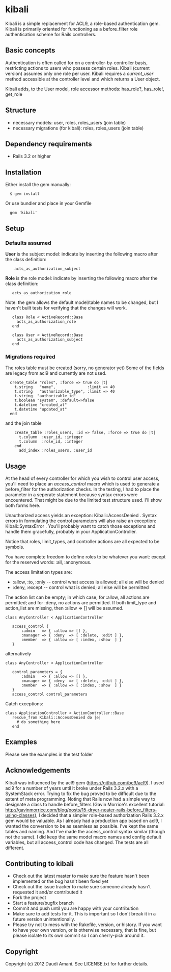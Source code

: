 # kibali

Kibali is a simple replacement for ACL9, a role-based authentication gem.
Kibali is primarily oriented for functioning as a before\_filter role authentication 
scheme for Rails controllers.

## Basic concepts
Authentication is often called for on a controller-by-controller basis, restricting
actions to users who possess certain roles. Kibali (current version) assumes only one role
per user. Kibali requires a _current\_user_ method accessible at the controller level
and which returns a User object.

Kibali adds, to the User model, role accessor methods: has\_role?, has\_role!, get\_role

## Structure

* necessary models: user, roles, roles\_users (join table)
* necessary migrations (for kibali): roles, roles\_users (join table)

## Dependency requirements

* Rails 3.2 or higher

## Installation

Either install the gem manually:

```
  $ gem install
```

Or use bundler and place in your Gemfile

```
  gem 'kibali'
```

## Setup

### Defaults assumed

**User** is the subject model: 
indicate by inserting the following macro after the class definition:

```
    acts_as_authorization_subject
```

**Role** is the role model: 
indicate by inserting the following macro after the class definition:

```
   acts_as_authorization_role
```

Note: the gem allows the default model/table names to be changed, but I haven't built tests
for verifying that the changes will work.

```
   class Role < ActiveRecord::Base
     acts_as_authorization_role
   end

   class User < ActiveRecord::Base
     acts_as_authorization_subject
   end
```

### Migrations required

The roles table must be created (sorry, no generator yet)
Some of the fields are legacy from acl9 and currently are not used.

```
  create_table "roles", :force => true do |t|
    t.string   "name",              :limit => 40
    t.string   "authorizable_type", :limit => 40
    t.string  "authorizable_id"
    t.boolean "system", :default=>false
    t.datetime "created_at"
    t.datetime "updated_at"
  end
```

and the join table

```
    create_table :roles_users, :id => false, :force => true do |t|
      t.column  :user_id, :integer
      t.column  :role_id, :integer
    end
      add_index :roles_users, :user_id
```
 

## Usage

At the head of every controller for which you wish to control user access,
you'll need to place an _access_control_ macro which is used to generate a 
before_filter for the authorization checks. In the testing, I had to place the
parameter in a seperate statement because syntax errors were encountered. That
might be due to the limited test structure used. I'll show both forms here.

Unauthorized access yields an exception: Kibali::AccessDenied .
Syntax errors in formulating the control parameters will also raise an exception: Kibali::SyntaxError .
You'll probably want to catch those exceptions and handle them gracefully, probably in your ApplicationController.

Notice that roles, limit_types, and controller actions are all expected to be symbols.

You have complete freedom to define roles to be whatever you want: except for the reserved words: :all, :anonymous.

The access limitation types are: 

* :allow, :to, :only -- control what access is allowed; all else will be denied
* :deny, :except -- control what is denied; all else will be permitted

The action list can be empty; in which case, for :allow, all actions are permitted; and for :deny, no actions are permitted.
If both limit_type and action_list are missing, then :allow => [] will be assumed.

```
class AnyController < ApplicationController

   access_control {
       :admin   => { :allow => [] },
       :manager => { :deny  => [ :delete, :edit ] },
       :member  => { :allow => [ :index, :show  ] }
   }
```
 
alternatively

```
class AnyController < ApplicationController

   control_parameters = {
       :admin   => { :allow => [] },
       :manager => { :deny  => [ :delete, :edit ] },
       :member  => { :allow => [ :index, :show  ] }
   }
   access_control control_parameters
```
 
Catch exceptions:

```
class ApplicationController < ActionController::Base
   rescue_from Kibali::AccessDenied do |e|
     # do something here
   end
```


## Examples

Please see the examples in the test folder
 
## Acknowledgements

Kibali was influenced by the acl9 gem (https://github.com/be9/acl9). 
I used acl9 for a number of years until it broke under Rails 3.2.x with a SystemStack error. 
Trying to fix the bug proved to be difficult due to the extent of meta programming. Noting that Rails now
had a simple way to designate a class to handle before_filters 
(Gavin Morrice's excellent tutorial: http://gavinmorrice.com/blog/posts/15-dryer-neater-rails-before_filters-using-classes),
I decided that a simpler role-based authorization Rails 3.2.x gem would be valuable. As I already had a production app based
on acl9, I wanted the conversion to be as seamless as possible. I've kept the same tables and naming. And I've made
the access_control syntax similar (though not the same). I did keep the same model macro names and config default variables,
but all access_control code has changed. The tests are all different.


## Contributing to kibali
 
* Check out the latest master to make sure the feature hasn't been implemented or the bug hasn't been fixed yet
* Check out the issue tracker to make sure someone already hasn't requested it and/or contributed it
* Fork the project
* Start a feature/bugfix branch
* Commit and push until you are happy with your contribution
* Make sure to add tests for it. This is important so I don't break it in a future version unintentionally.
* Please try not to mess with the Rakefile, version, or history. If you want to have your own version, or is otherwise necessary, that is fine, but please isolate to its own commit so I can cherry-pick around it.

## Copyright

Copyright (c) 2012 Daudi Amani. See LICENSE.txt for further details.

